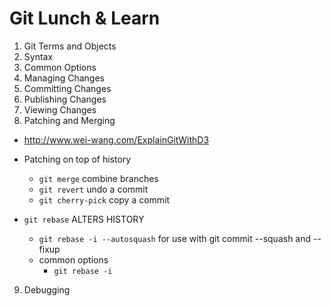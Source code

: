# Git Lunch & Learn

1. Git Terms and Objects
2. Syntax
3. Common Options
4. Managing Changes
5. Committing Changes
6. Publishing Changes
7. Viewing Changes
8. Patching and Merging

  - http://www.wei-wang.com/ExplainGitWithD3

  - Patching on top of history
    - `git merge` combine branches
    - `git revert` undo a commit
    - `git cherry-pick` copy a commit

  - `git rebase` ALTERS HISTORY
    - `git rebase -i --autosquash` for use with
        git commit --squash and --fixup
    - common options
      - `git rebase -i`

9. Debugging
